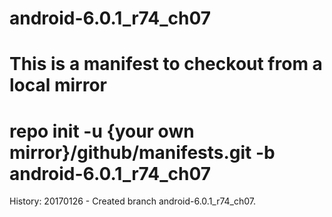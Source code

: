 # android-6.0.1_r74_ch07
# This is a manifest to checkout from a local mirror
# repo init -u {your own mirror}/github/manifests.git -b android-6.0.1_r74_ch07

History:
20170126 - Created branch android-6.0.1_r74_ch07.

